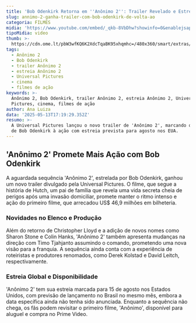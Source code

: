 ```yaml
---
title: 'Bob Odenkirk Retorna em ''Anônimo 2'': Trailer Revelado e Estreia em Agosto'
slug: annimo-2-ganha-trailer-com-bob-odenkirk-de-volta-ao
categoria: FILMES
midia: 'https://www.youtube.com/embed/_qkb-8VbDhw?showinfo=0&enablejsapi=1'
tipoMidia: video
thumb: >-
  https://cdn.ome.lt/pbW3wfKQ6K2XdcTqaBK95xhqmhc=/480x360/smart/extras/conteudos/omelete_THUMB_-_2025-05-13T134040.279.png
tags:
  - Anônimo 2
  - Bob Odenkirk
  - trailer Anônimo 2
  - estreia Anônimo 2
  - Universal Pictures
  - cinema
  - filmes de ação
keywords: >-
  Anônimo 2, Bob Odenkirk, trailer Anônimo 2, estreia Anônimo 2, Universal
  Pictures, cinema, filmes de ação
author: Ana Luiza
data: '2025-05-13T17:19:29.352Z'
resumo: >-
  A Universal Pictures lançou o novo trailer de 'Anônimo 2', marcando o retorno
  de Bob Odenkirk à ação com estreia prevista para agosto nos EUA.
---
```


## 'Anônimo 2' Promete Mais Ação com Bob Odenkirk

A aguardada sequência 'Anônimo 2', estrelada por Bob Odenkirk, ganhou um novo trailer divulgado pela Universal Pictures. O filme, que segue a história de Hutch, um pai de família que revela uma vida secreta cheia de perigos após uma invasão domiciliar, promete manter o ritmo intenso e ação do primeiro filme, que arrecadou US$ 46,9 milhões em bilheteria.

### Novidades no Elenco e Produção

Além do retorno de Christopher Lloyd e a adição de novos nomes como Sharon Stone e Colin Hanks, 'Anônimo 2' também apresenta mudanças na direção com Timo Tjahjanto assumindo o comando, prometendo uma nova visão para a franquia. A sequência ainda conta com a experiência de roteiristas e produtores renomados, como Derek Kolstad e David Leitch, respectivamente.

### Estreia Global e Disponibilidade

'Anônimo 2' tem sua estreia marcada para 15 de agosto nos Estados Unidos, com previsão de lançamento no Brasil no mesmo mês, embora a data específica ainda não tenha sido anunciada. Enquanto a sequência não chega, os fãs podem revisitar o primeiro filme, 'Anônimo', disponível para aluguel e compra no Prime Video.
